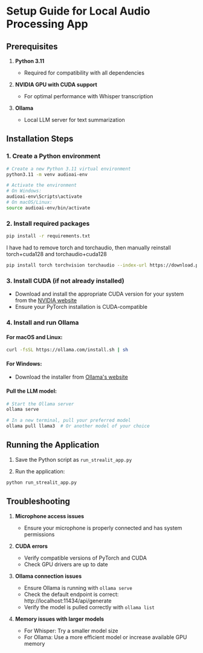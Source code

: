 # Setup Guide for Local Audio Processing App

## Prerequisites

1. **Python 3.11**
   - Required for compatibility with all dependencies

2. **NVIDIA GPU with CUDA support**
   - For optimal performance with Whisper transcription

3. **Ollama**
   - Local LLM server for text summarization

## Installation Steps

### 1. Create a Python environment

```bash
# Create a new Python 3.11 virtual environment
python3.11 -m venv audioai-env

# Activate the environment
# On Windows:
audioai-env\Scripts\activate
# On macOS/Linux:
source audioai-env/bin/activate
```

### 2. Install required packages

```bash
pip install -r requirements.txt
```
I have had to remove torch and torchaudio, then manually reinstall torch+cuda128 and torchaudio+cuda128

```bash
pip install torch torchvision torchaudio --index-url https://download.pytorch.org/whl/cu128
```

### 3. Install CUDA (if not already installed)

- Download and install the appropriate CUDA version for your system from the [NVIDIA website](https://developer.nvidia.com/cuda-downloads)
- Ensure your PyTorch installation is CUDA-compatible

### 4. Install and run Ollama

#### For macOS and Linux:
```bash
curl -fsSL https://ollama.com/install.sh | sh
```

#### For Windows:
- Download the installer from [Ollama's website](https://ollama.com/download)

#### Pull the LLM model:
```bash
# Start the Ollama server
ollama serve

# In a new terminal, pull your preferred model
ollama pull llama3  # Or another model of your choice
```

## Running the Application

1. Save the Python script as `run_strealit_app.py`

2. Run the application:
```bash
python run_strealit_app.py
```

## Troubleshooting

1. **Microphone access issues**
   - Ensure your microphone is properly connected and has system permissions

2. **CUDA errors**
   - Verify compatible versions of PyTorch and CUDA
   - Check GPU drivers are up to date

3. **Ollama connection issues**
   - Ensure Ollama is running with `ollama serve`
   - Check the default endpoint is correct: http://localhost:11434/api/generate
   - Verify the model is pulled correctly with `ollama list`

4. **Memory issues with larger models**
   - For Whisper: Try a smaller model size
   - For Ollama: Use a more efficient model or increase available GPU memory